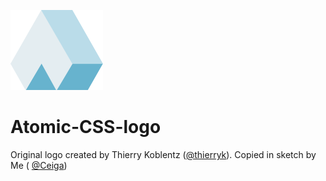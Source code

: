 ![Atomic CSS Logo](https://raw.githubusercontent.com/RichardBray/Atomic-CSS-logo/master/acss-logo-1.png)

# Atomic-CSS-logo
Original logo created by Thierry Koblentz ([@thierryk](https://twitter.com/thierrykoblentz)). 
Copied in sketch by Me ( [@Ceiga](https://twitter.com/ceiga))
